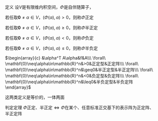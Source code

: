 定义
设$V$是有限维内积空间，$\Phi$是自伴随算子，

若任取$\mathbf0\neq\alpha\in V$，$(\Phi(\alpha),\alpha)>0$，则称$\Phi$正定

若任取$\mathbf0\neq\alpha\in V$，$(\Phi(\alpha),\alpha)\geq0$，则称$\Phi$半正定

若任取$\mathbf0\neq\alpha\in V$，$(\Phi(\alpha),\alpha)<0$，则称$\Phi$负定

若任取$\mathbf0\neq\alpha\in V$，$(\Phi(\alpha),\alpha)\leq0$，则称$\Phi$半负定

$\begin{array}{c}
&\alpha^T A\alpha&f&A\\\
\forall\ \mathbf{0}\neq\alpha\in\mathbb{R}^n&>0&正定型&正定阵\\\
\forall\ \mathbf{0}\neq\alpha\in\mathbb{R}^n&\geq0&半正定型&半正定阵\\\
\forall\ \mathbf{0}\neq\alpha\in\mathbb{R}^n&<0&负定型&负定阵\\\
\forall\ \mathbf{0}\neq\alpha\in\mathbb{R}^n&\leq0&半负定型&半负定阵
\end{array}$

这两类定义是等价的，一体两面

判定定理
$\Phi$正定、半正定$\iff\Phi$在某个、任意标准正交基下的表示阵为正定阵、半正定阵
